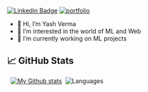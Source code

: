 [![Linkedin Badge](https://img.shields.io/badge/linkedin-%231DA1F2.svg?&style=for-the-badge&logo=linkedin&logoColor=white)](https://www.linkedin.com/in/yash-verma7/)
[![portfolio](https://img.shields.io/badge/Portfolio-007AFF?style=for-the-badge&logo=Google-chrome&logoColor=white)](https://sites.google.com/d/1x2eR5jW_YTu7FLIUrXuaJdv8mkCQ3Xas/p/1_DEbkVviXgQKx8HQr4nPlgV5mXosyEeQ/edit?pli=1/)


- 👋 Hi, I’m Yash Verma
- 👀 I’m interested in the world of ML and Web
- 🌱 I’m currently working on ML projects

 ## &#x1f4c8; GitHub Stats
 

<span> &nbsp;</span>
[![My Github stats](https://github-readme-stats.vercel.app/api?username=vsazzy&show_icons=true&line_height=27&count_private=true&title_color=ffffff&text_color=c9cacc&icon_color=4AB097&bg_color=1A2B34)](https://github.com/vsazzy/github-readme-stats)<span>&nbsp; </span>
![Languages](https://github-readme-stats.vercel.app/api/top-langs/?username=vsazzy&show_icons=true&&title_color=ffffff&text_color=c9cacc&icon_color=4AB097&bg_color=1A2B34&hide=["contribs","prs"]&cache_seconds=86400)


<!---
vsazzy/vsazzy is a ✨ special ✨ repository because its `README.md` (this file) appears on your GitHub profile.
You can click the Preview link to take a look at your changes.
--->
